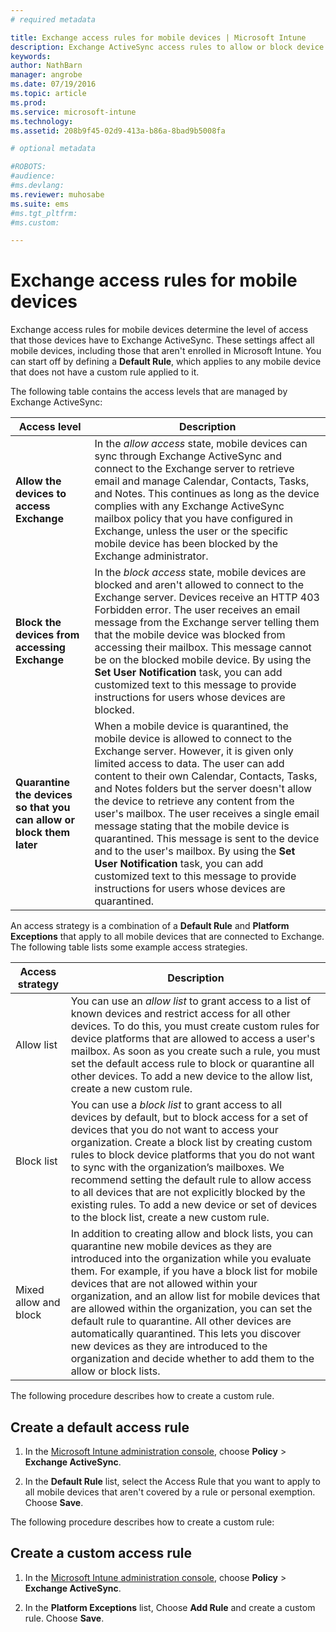 ```yaml
---
# required metadata

title: Exchange access rules for mobile devices | Microsoft Intune
description: Exchange ActiveSync access rules to allow or block device connections with EAS
keywords:
author: NathBarn
manager: angrobe
ms.date: 07/19/2016
ms.topic: article
ms.prod:
ms.service: microsoft-intune
ms.technology:
ms.assetid: 208b9f45-02d9-413a-b86a-8bad9b5008fa

# optional metadata

#ROBOTS:
#audience:
#ms.devlang:
ms.reviewer: muhosabe
ms.suite: ems
#ms.tgt_pltfrm:
#ms.custom:

---
```


# Exchange access rules for mobile devices
Exchange access rules for mobile devices determine the level of access that those devices have to Exchange ActiveSync. These settings affect all mobile devices, including those that aren't enrolled in Microsoft Intune. You can start off by defining a **Default Rule**, which applies to any mobile device that does not have a custom rule applied to it.

The following table contains the access levels that are managed by Exchange ActiveSync:

|Access level|Description|
|----------------|---------------|
|**Allow the devices to access Exchange**|In the *allow access* state, mobile devices can sync through Exchange ActiveSync and connect to the Exchange server to retrieve email and manage Calendar, Contacts, Tasks, and Notes. This continues as long as the device complies with any Exchange ActiveSync mailbox policy that you have configured in Exchange, unless the user or the specific mobile device has been blocked by the Exchange administrator.|
|**Block the devices from accessing Exchange**|In the *block access* state, mobile devices are blocked and aren't allowed to connect to the Exchange server. Devices receive an HTTP 403 Forbidden error. The user receives an email message from the Exchange server telling them that the mobile device was blocked from accessing their mailbox. This message cannot be on the blocked mobile device. By using the **Set User Notification** task, you can add customized text to this message to provide instructions for users whose devices are blocked. |
|**Quarantine the devices so that you can allow or block them later**|When a mobile device is quarantined, the mobile device is allowed to connect to the Exchange server. However, it is given only limited access to data. The user can add content to their own Calendar, Contacts, Tasks, and Notes folders but the server doesn't allow the device to retrieve any content from the user's mailbox. The user receives a single email message stating that the mobile device is quarantined. This message is sent to the device and to the user's mailbox. By using the **Set User Notification** task, you can add customized text to this message to provide instructions for users whose devices are quarantined.|

An access strategy is a combination of a **Default Rule** and **Platform Exceptions** that apply to all mobile devices that are connected to Exchange. The following table lists some example access strategies.

|Access strategy|Description|
|-------------------|---------------|
|Allow list|You can use an *allow list* to grant access to a list of known devices and restrict access for all other devices. To do this, you must create custom rules for device platforms that are allowed to access a user's mailbox. As soon as you create such a rule, you must set the default access rule to block or quarantine all other devices. To add a new device to the allow list, create a new custom rule.|
|Block list|You can use a *block list* to grant access to all devices by default, but to block access for a set of devices that you do not want to access your organization. Create a block list by creating custom rules to block device platforms that you do not want to sync with the organization’s mailboxes. We recommend setting the default rule to allow access to all devices that are not explicitly blocked by the existing rules. To add a new device or set of devices to the block list, create a new custom rule.|
|Mixed allow and block|In addition to creating allow and block lists, you can quarantine new mobile devices as they are introduced into the organization while you evaluate them. For example, if you have a block list for mobile devices that are not allowed within your organization, and an allow list for mobile devices that are allowed within the organization, you can set the default rule to quarantine. All other devices are automatically quarantined. This lets you discover new devices as they are introduced to the organization and decide whether to add them to the allow or block lists.|
The following procedure describes how to create a custom rule.

## Create a default access rule

1.  In the [Microsoft Intune administration console](http://manage.microsoft.com), choose **Policy** &gt; **Exchange ActiveSync**.

2.  In the **Default Rule** list, select the Access Rule that you want to apply to all mobile devices that aren't covered by a rule or personal exemption. Choose **Save**.

The following procedure describes how to create a custom rule:

## Create a custom access rule

1. In the [Microsoft Intune administration console](http://manage.microsoft.com), choose **Policy** &gt; **Exchange ActiveSync**.

2.  In the **Platform Exceptions** list, Choose **Add Rule** and create a custom rule. Choose **Save**.
